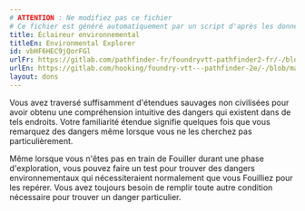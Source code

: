 ```yaml
---
# ATTENTION : Ne modifiez pas ce fichier
# Ce fichier est généré automatiquement par un script d'après les données du module Foundry VTT officiel et de sa traduction
title: Éclaireur environnemental
titleEn: Environmental Explorer
id: vbHF6HEC9jQorFGl
urlFr: https://gitlab.com/pathfinder-fr/foundryvtt-pathfinder2-fr/-/blob/master/data/feats/vbHF6HEC9jQorFGl.htm
urlEn: https://gitlab.com/hooking/foundry-vtt---pathfinder-2e/-/blob/master/packs/data/feats.db/environmental-explorer.json
layout: dons
---
```

Vous avez traversé suffisamment d'étendues sauvages non civilisées pour avoir obtenu une compréhension intuitive des dangers qui existent dans de tels endroits. Votre familiarité étendue signifie quelques fois que vous remarquez des dangers même lorsque vous ne les cherchez pas particulièrement.

Même lorsque vous n'êtes pas en train de Fouiller durant une phase d'exploration, vous pouvez faire un test pour trouver des dangers environnementaux qui nécessiteraient normalement que vous Fouilliez pour les repérer. Vous avez toujours besoin de remplir toute autre condition nécessaire pour trouver un danger particulier.
